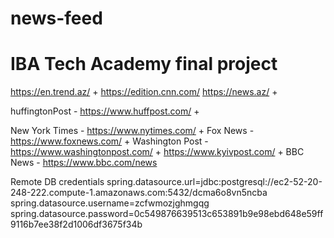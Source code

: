 # news-feed
# IBA Tech Academy final project

https://en.trend.az/ + 
https://edition.cnn.com/
https://news.az/ + 

huffingtonPost - https://www.huffpost.com/ + 

New York Times - https://www.nytimes.com/ + 
Fox News - https://www.foxnews.com/        +
Washington Post - https://www.washingtonpost.com/ + 
https://www.kyivpost.com/ +
BBC News - https://www.bbc.com/news

Remote DB credentials
spring.datasource.url=jdbc:postgresql://ec2-52-20-248-222.compute-1.amazonaws.com:5432/dcma6o8vn5ncba
spring.datasource.username=zcfwmozjghmgqg
spring.datasource.password=0c549876639513c653891b9e98ebd648e59ff9116b7ee38f2d1006df3675f34b

